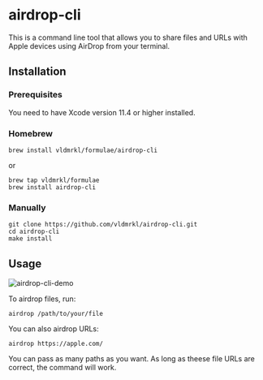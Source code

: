 # airdrop-cli

This is a command line tool that allows you to share files and URLs with Apple devices using AirDrop from your terminal.

## Installation

### Prerequisites
You need to have Xcode version 11.4 or higher installed.

### Homebrew
```
brew install vldmrkl/formulae/airdrop-cli
```
or
```
brew tap vldmrkl/formulae
brew install airdrop-cli
```


### Manually

```
git clone https://github.com/vldmrkl/airdrop-cli.git
cd airdrop-cli
make install
```

## Usage

![airdrop-cli-demo](https://user-images.githubusercontent.com/26641473/103395121-762ef380-4afa-11eb-9bc8-6cf6068edf32.gif)

To airdrop files, run:
```
airdrop /path/to/your/file
```

You can also airdrop URLs:
```
airdrop https://apple.com/
```

You can pass as many paths as you want. As long as theese file URLs are correct, the command will work.
